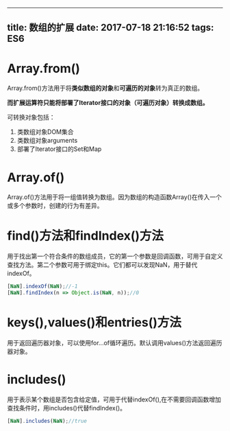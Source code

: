 
---
title: 数组的扩展
date: 2017-07-18 21:16:52
tags: ES6
---



# Array.from()



Array.from()方法用于将**类似数组的对象**和**可遍历的对象**转为真正的数组。

**而扩展运算符只能将部署了Iterator接口的对象（可遍历对象）转换成数组。**

<!-- more -->

可转换对象包括：

1. 类数组对象DOM集合
2. 类数组对象arguments
3. 部署了Iterator接口的Set和Map

# Array.of()

Array.of()方法用于将一组值转换为数组。因为数组的构造函数Array()在传入一个或多个参数时，创建的行为有差异。

# find()方法和findIndex()方法

用于找出第一个符合条件的数组成员，它的第一个参数是回调函数，可用于自定义查找方法。第二个参数可用于绑定this。它们都可以发现NaN，用于替代indexOf。

```js
[NaN].indexOf(NaN);//-1
[NaN].findIndex(n => Object.is(NaN, n));//0
```

# keys(),values()和entries()方法

用于返回遍历器对象，可以使用for...of循环遍历。默认调用values()方法返回遍历器对象。

# includes()

用于表示某个数组是否包含给定值，可用于代替indexOf(),在不需要回调函数增加查找条件时，用includes()代替findIndex()。

```js
[NaN].includes(NaN);//true
```

